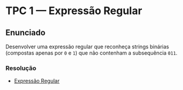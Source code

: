 # TPC 1 — Expressão Regular
## Enunciado

Desenvolver uma expressão regular que reconheça strings binárias (compostas apenas por ``0`` e ``1``) que não contenham a subsequência ``011``.

### Resolução

- [Expressão Regular](expressaoregular.txt)

